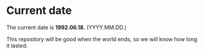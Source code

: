 # Current date

The current date is **1992.06.18.** (YYYY.MM.DD.)

This repository will be good when the world ends, so we will know how long it lasted.
